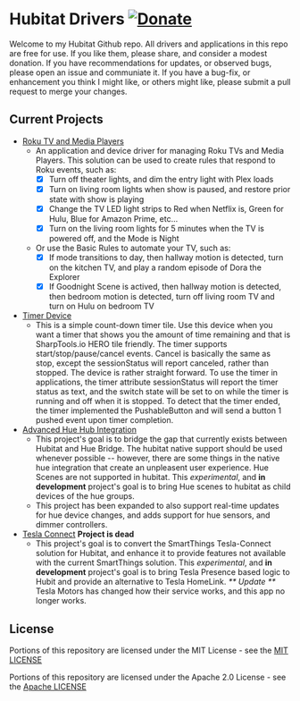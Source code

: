 
# Hubitat Drivers [![Donate](https://img.shields.io/badge/donate-PayPal-blue.svg?logo=paypal&style=plastic)](https://www.paypal.com/donate?hosted_button_id=XZXSPZWAABU8J)


Welcome to my Hubitat Github repo.  All drivers and applications in this repo are free for use.  If you like them, please share, and consider a modest donation.  If you have recommendations for updates, or observed bugs, please open an issue and communiate it.  If you have a bug-fix, or enhancement you think I might like, or others might like, please submit a pull request to merge your changes.


## Current Projects

 - [Roku TV and Media Players](roku/README.md)
   - An application and device driver for managing Roku TVs and Media Players.  This solution can be used to create rules that respond to Roku events, such as:
     - [X] Turn off theater lights, and dim the entry light with Plex loads
     - [X] Turn on living room lights when show is paused, and restore prior state with show is playing
     - [X] Change the TV LED light strips to Red when Netflix is, Green for Hulu, Blue for Amazon Prime, etc...
     - [X] Turn on the living room lights for 5 minutes when the TV is powered off, and the Mode is Night
   - Or use the Basic Rules to automate your TV, such as:
     - [X] If mode transitions to day, then hallway motion is detected, turn on the kitchen TV, and play a random episode of Dora the Explorer
     - [X] If Goodnight Scene is actived, then hallway motion is detected, then bedroom motion is detected, turn off living room TV and turn on Hulu on bedroom TV
 - [Timer Device](Timer.md)
   - This is a simple count-down timer tile.  Use this device when you want a timer that shows you the amount of time remaining and that is SharpTools.io HERO tile friendly.  The timer supports start/stop/pause/cancel events.  Cancel is basically the same as stop, except the sessionStatus will report canceled, rather than stopped.  The device is rather straight forward.  To use the timer in applications, the timer attribute sessionStatus will report the timer status as text, and the switch state will be set to on while the timer is running and off when it is stopped.  To detect that the timer ended, the timer implemented the PushableButton and will send a button 1 pushed event upon timer completion.
 - [Advanced Hue Hub Integration](hue/README.md)
   - This project's goal is to bridge the gap that currently exists between Hubitat and Hue Bridge.  The hubitat native support should be used whenever possible -- however, there are some things in the native hue integration that create an unpleasent user experience.  Hue Scenes are not supported in hubitat.  This *experimental*, and **in development** project's goal is to bring Hue scenes to hubitat as child devices of the hue groups.
   - This project has been expanded to also support real-time updates for hue device changes, and adds support for hue sensors, and dimmer controllers.  
- [Tesla Connect](tesla/README.md) **Project is dead**
   - This project's goal is to convert the SmartThings Tesla-Connect solution for Hubitat, and enhance it to provide features not available with the current SmartThings solution.  This *experimental*, and **in development** project's goal is to bring Tesla Presence based logic to Hubit and provide an alternative to Tesla HomeLink.  _** Update **_ Tesla Motors has changed how their service works, and this app no longer works.


## License

Portions of this repository are licensed under the MIT License - see the [MIT LICENSE](MIT-LICENSE.md)

Portions of this repository are licensed under the Apache 2.0 License - see the [Apache LICENSE](APACHE-LICENSE.md)
